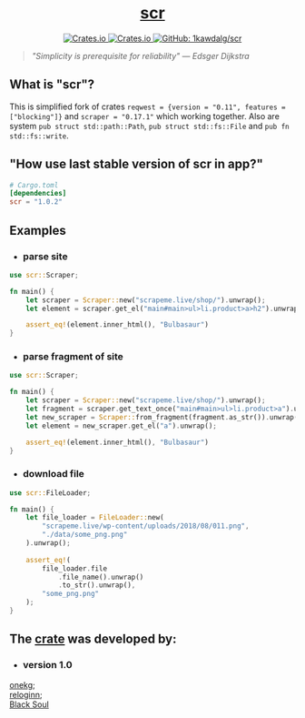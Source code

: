 <h1 align="center"><a href="https://docs.rs/scr/latest/scr/">scr</a></h1>

<p align="center">
  <a href="https://crates.io/crates/scr">
    <img alt="Crates.io" src="https://img.shields.io/crates/v/scr?style=plastic&logo=rust">
  </a>
  <a href="https://crates.io/crates/scr">
    <img alt="Crates.io" src="https://img.shields.io/crates/d/scr?style=plastic">
  </a>
  <a href="https://github.com/1kawdalg/scr">
    <img alt="GitHub: 1kawdalg/scr" src="https://img.shields.io/github/languages/code-size/1kawdalg/scr?style=plastic&logo=github&label=1kawdalg%2Fscr">
  </a>
</p>

<blockquote cite="https://www.azquotes.com/quote/78518"><em>"Simplicity is prerequisite for reliability" — Edsger Dijkstra</em></blockquote>

## What is "scr"?
This is simplified fork of crates ```reqwest = {version = "0.11", features = ["blocking"]}```
and ```scraper = "0.17.1"``` which working together.
Also are system ```pub struct std::path::Path```, ```pub struct std::fs::File```
and ```pub fn std::fs::write```.

## "How use last stable version of scr in app?"
```toml
# Cargo.toml
[dependencies]
scr = "1.0.2"
```

## Examples
- ### parse site
```rust
use scr::Scraper;

fn main() {
    let scraper = Scraper::new("scrapeme.live/shop/").unwrap();
    let element = scraper.get_el("main#main>ul>li.product>a>h2").unwrap();

    assert_eq!(element.inner_html(), "Bulbasaur")
}
```
- ### parse fragment of site
```rust
use scr::Scraper;

fn main() {
    let scraper = Scraper::new("scrapeme.live/shop/").unwrap();
    let fragment = scraper.get_text_once("main#main>ul>li.product>a").unwrap();
    let new_scraper = Scraper::from_fragment(fragment.as_str()).unwrap();
    let element = new_scraper.get_el("a").unwrap();

    assert_eq!(element.inner_html(), "Bulbasaur")
}
```
- ### download file
```rust
use scr::FileLoader;

fn main() {
    let file_loader = FileLoader::new(
        "scrapeme.live/wp-content/uploads/2018/08/011.png",
        "./data/some_png.png"
    ).unwrap();
    
    assert_eq!(
        file_loader.file
            .file_name().unwrap()
            .to_str().unwrap(),
        "some_png.png"
    );
}
```

## The [crate](https://docs.rs/scr/latest/scr/) was developed by:
- ### version 1.0
[onekg](https://github.com/1kawdalg);\
[reloginn](https://github.com/reloginn);\
[Black Soul](https://github.com/BlackSoulHub)
